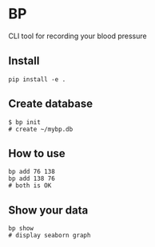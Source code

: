 # BP
CLI tool for recording your blood pressure


## Install
    
    pip install -e .

## Create database

    $ bp init
    # create ~/mybp.db

## How to use 

    bp add 76 138
    bp add 138 76
    # both is OK

## Show your data

    bp show
    # display seaborn graph
